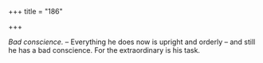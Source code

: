 +++
title = "186"

+++

*Bad conscience.* – Everything he does now is upright and orderly – and still he has a bad conscience. For the extraordinary is his task.


